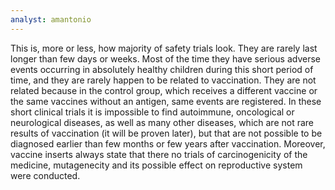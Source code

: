 ```yaml
---
analyst: amantonio
---
```


This is, more or less, how majority of safety trials look. They are rarely last longer than few days or weeks. Most of the time they have serious adverse events occurring in absolutely healthy children during this short period of time, and they are rarely happen to be related to vaccination. They are not related because in the control group, which receives a different vaccine or the same vaccines without an antigen, same events are registered. In these short clinical trials it is impossible to find autoimmune, oncological or neurological diseases, as well as many other diseases, which are not rare results of vaccination (it will be proven later), but that are not possible to be diagnosed earlier than few months or few years after vaccination.
Moreover, vaccine inserts always state that there no trials of carcinogenicity of the medicine, mutagenecity and its possible effect on reproductive system were conducted. 
